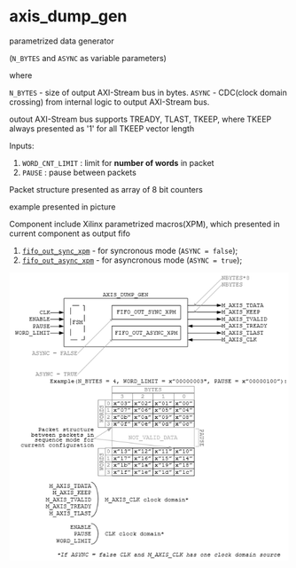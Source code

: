 # axis_dump_gen

parametrized data generator 

(`N_BYTES` and `ASYNC` as variable parameters)

where

`N_BYTES` - size of output AXI-Stream bus in bytes. 
`ASYNC` - CDC(clock domain crossing) from internal logic to output AXI-Stream bus.

outout AXI-Stream bus supports TREADY, TLAST, TKEEP, where TKEEP always presented as '1' for all TKEEP vector length

Inputs:
1) `WORD_CNT_LIMIT` : limit for **number of words** in packet
2) `PAUSE` : pause between packets

Packet structure presented as array of 8 bit counters

example presented in picture

Component include Xilinx parametrized macros(XPM), which presented in current component as output fifo 
1) [`fifo_out_sync_xpm`](https://github.com/MasterPlayer/xilinx-vhdl/blob/master/fifo_parametrized/fifo_out_sync_xpm/fifo_out_sync_xpm.vhd) - for syncronous mode (`ASYNC = false`);
2) [`fifo_out_async_xpm`](https://github.com/MasterPlayer/xilinx-vhdl/blob/master/fifo_parametrized/fifo_out_async_xpm/fifo_out_async_xpm.vhd) - for asyncronous mode (`ASYNC = true`);

![arbiter scheme][logo]

[logo]: https://github.com/MasterPlayer/xilinx-vhdl/blob/master/axis_infrastructure/axis_dump_gen/axis_dump_gen.png
